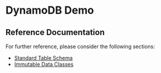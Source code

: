 # DynamoDB Demo

## Reference Documentation
For further reference, please consider the following sections:

* [Standard Table Schema](https://docs.aws.amazon.com/sdk-for-java/latest/developer-guide/ddb-en-client-gs-tableschema.html)
* [Immutable Data Classes](https://docs.aws.amazon.com/sdk-for-java/latest/developer-guide/ddb-en-client-use-immut.html)
